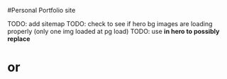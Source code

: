 #Personal Portfolio site

TODO: add sitemap
TODO: check to see if hero bg images are loading properly (only one img loaded at pg load)
TODO: use <strong> in hero to possibly replace <h1> or <h2>